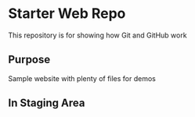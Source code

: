 # Starter Web Repo

This repository is for showing how Git and GitHub work

## Purpose

Sample website with plenty of files for demos

## In Staging Area